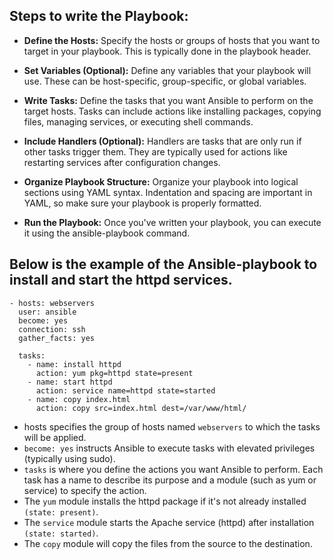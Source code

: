 ## Steps to write the Playbook:

- **Define the Hosts:** Specify the hosts or groups of hosts that you want to target in your playbook. This is typically done in the playbook header.

- **Set Variables (Optional):** Define any variables that your playbook will use. These can be host-specific, group-specific, or global variables.

- **Write Tasks:** Define the tasks that you want Ansible to perform on the target hosts. Tasks can include actions like installing packages, copying files, managing services, or executing shell commands.

- **Include Handlers (Optional):** Handlers are tasks that are only run if other tasks trigger them. They are typically used for actions like restarting services after configuration changes.

- **Organize Playbook Structure:** Organize your playbook into logical sections using YAML syntax. Indentation and spacing are important in YAML, so make sure your playbook is properly formatted.

- **Run the Playbook:** Once you've written your playbook, you can execute it using the ansible-playbook command.

## Below is the example of the Ansible-playbook to install and start the httpd services.

```
- hosts: webservers
  user: ansible
  become: yes
  connection: ssh
  gather_facts: yes

  tasks:
    - name: install httpd
      action: yum pkg=httpd state=present
    - name: start httpd
      action: service name=httpd state=started
    - name: copy index.html
      action: copy src=index.html dest=/var/www/html/
```

- hosts specifies the group of hosts named ```webservers``` to which the tasks will be applied.
- ```become: yes``` instructs Ansible to execute tasks with elevated privileges (typically using sudo).
- ```tasks``` is where you define the actions you want Ansible to perform. Each task has a name to describe its purpose and a module (such as yum or service) to specify the action.
- The ```yum``` module installs the httpd package if it's not already installed ```(state: present)```.
- The ```service``` module starts the Apache service (httpd) after installation ```(state: started)```.
- The ```copy``` module will copy the files from the source to the destination.
